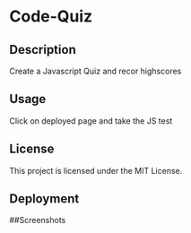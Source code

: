 # Code-Quiz

## Description

Create a Javascript Quiz and recor highscores

## Usage

Click on deployed page and take the JS test        

## License

This project is licensed under the MIT License.

## Deployment

##Screenshots
